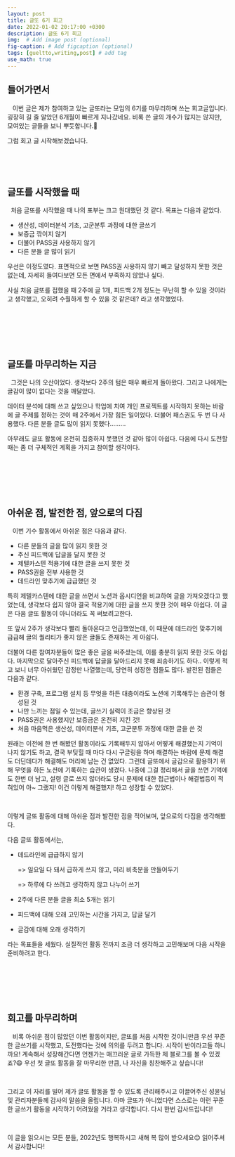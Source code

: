 ```yaml
---
layout: post
title: 글또 6기 회고
date: 2022-01-02 20:17:00 +0300
description: 글또 6기 회고
img:  # Add image post (optional)
fig-caption: # Add figcaption (optional)
tags: [gueltto,writing,post] # add tag
use_math: true
---
```


## **들어가면서** 

&#160;&#160; 이번 글은 제가 참여하고 있는 글또라는 모임의 6기를 마무리하며 쓰는 회고글입니다. 굉장히 길 줄 알았던 6개월이 빠르게 지나갔네요. 비록 쓴 글의 개수가 많지는 않지만, 모여있는 글들을 보니 뿌듯합니다.🙂

그럼 회고 글 시작해보겠습니다.

​       

​              

## 글또를 시작했을 때

&#160;&#160;처음 글또를 시작했을 때 나의 포부는 크고 원대했던 것 같다. 목표는 다음과 같았다.

* 생산성, 데이터분석 기초, 고군분투 과정에 대한 글쓰기
* 보증금 깎이지 않기
* 더불어 PASS권 사용하지 않기
* 다른 분들 글 많이 읽기

우선은 이정도였다. 표면적으로 보면 PASS권 사용하지 않기 빼고 달성하지 못한 것은 없는데, 자세히 들여다보면 모든 면에서 부족하지 않았나 싶다.

사실 처음 글또를 접했을 때 2주에 글 1개, 피드백 2개 정도는 무난히 할 수 있을 것이라고 생각했고, 오히려 수월하게 할 수 있을 것 같은데?  라고 생각했었다.

​                

​                

​                

## 글또를 마무리하는 지금

&#160;&#160;그것은 나의 오산이었다. 생각보다 2주의 텀은 매우 빠르게 돌아왔다. 그리고 나에게는 글감이 많이 없다는 것을 깨달았다.

데이터 분석에 대해 쓰고 싶었으나 학업에 치여 개인 프로젝트를 시작하지 못하는 바람에 글 주제를 정하는 것이 매 2주에서 가장 힘든 일이었다. 더불어 패스권도 두 번 다 사용했다. 다른 분들 글도 많이 읽지 못했다......... 

아무래도 글또 활동에 온전히 집중하지 못했던 것 같아 많이 아쉽다. 다음에 다시 도전할 때는 좀 더 구체적인 계획을 가지고 참여할 생각이다. 

​                

​                

​                

## 아쉬운 점, 발전한 점, 앞으로의 다짐

&#160;&#160;&#160;이번 기수 활동에서 아쉬운 점은 다음과 같다.

* 다른 분들의 글을 많이 읽지 못한 것
* 주신 피드백에 답글을 달지 못한 것
* 제텔카스텐 적용기에 대한 글을 쓰지 못한 것
* PASS권을 전부 사용한 것     
* 데드라인 맞추기에 급급했던 것           

특히 제텔카스텐에 대한 글을 쓰면서 노션과 옵시디언을 비교하여 글을 가져오겠다고 했었는데, 생각보다 쉽지 않아 결국 적용기에 대한 글을 쓰지 못한 것이 매우 아쉽다. 이 글은 다음 글또 활동이 아니더라도 꼭 써보려고한다.

또 앞서 2주가 생각보다 빨리 돌아온다고 언급했었는데, 이 때문에 데드라인 맞추기에 급급해 글의 퀄리티가 좋지 않은 글들도 존재하는 게 아쉽다.

더불어 다른 참여자분들이 많은 좋은 글을 써주셨는데, 이를 충분히 읽지 못한 것도 아쉽다. 마지막으로 달아주신 피드백에 답글을 달아드리지 못해 죄송하기도 하다.. 이렇게 적고 보니 너무 아쉬웠던 감정만 나열했는데, 당연히 성장한 점들도 많다. 발전된 점들은 다음과 같다.                                    

* 환경 구축, 프로그램 설치 등 무엇을 하든 대충이라도 노션에 기록해두는 습관이 형성된 것
* 나만 느끼는 점일 수 있는데, 글쓰기 실력이 조금은 향상된 것
* PASS권은 사용했지만 보증금은 온전히 지킨 것!
* 처음 마음먹은 생산성, 데이터분석 기초, 고군분투 과정에 대한 글을 쓴 것

원래는 이전에 한 번 해봤던 활동이라도 기록해두지 않아서 어떻게 해결했는지 기억이 나지 않기도 하고, 결국 부딪힐 때 마다 다시 구글링을 하며 해결하는 바람에 문제 해결도 더딘데다가 해결해도 머리에 남는 건 없었다. 그런데 글또에서 글감으로 활용하기 위해 무엇을 하든 노션에 기록하는 습관이 생겼다. 나중에 그걸 정리해서 글을 쓰면 기억에도 한번 더 남고, 설령 글로 쓰지 않더라도 당시 문제에 대한 접근법이나 해결법등이 적혀있어 아~ 그랬지! 이건 이렇게 해결했지! 하고 성장할 수 있었다.

​                

이렇게 글또 활동에 대해 아쉬운 점과 발전한 점을 적어보며, 앞으로의 다짐을 생각해봤다.

다음 글또 활동에서는,

* 데드라인에 급급하지 않기

  => 일요일 다 돼서 급하게 쓰지 않고, 미리 비축분을 만들어두기

  => 하루에 다 쓰려고 생각하지 않고 나누어 쓰기

* 2주에 다른 분들 글을 최소 5개는 읽기
* 피드백에 대해 오래 고민하는 시간을 가지고, 답글 달기
* 글감에 대해 오래 생각하기

라는 목표들을 세웠다. 실질적인 활동 전까지 조금 더 생각하고 고민해보며 다음 시작을 준비하려고 한다.

​                

​                

​                

## 회고를 마무리하며

&#160;&#160;&#160;비록 아쉬운 점이 많았던 이번 활동이지만, 글또를 처음 시작한 것이니만큼 우선 꾸준한 글쓰기를 시작했고, 도전했다는 것에 의의를 두려고 합니다. 시작이 반이라고들 하니까요! 계속해서 성장해간다면 언젠가는 매끄러운 글로 가득한 제 블로그를 볼 수 있겠죠?😄 우선 첫 글또 활동을 잘 마무리한 만큼, 나 자신을 칭찬해주고 싶습니다! 

​                

그리고 이 자리를 빌어 제가 글또 활동을 할 수 있도록 관리해주시고 이끌어주신 성윤님 및 관리자분들께 감사의 말씀을 올립니다. 아마 글또가 아니었다면 스스로는 이런 꾸준한 글쓰기 활동을 시작하기 어려웠을 거라고 생각합니다. 다시 한번 감사드립니다!

​                

이 글을 읽으시는 모든 분들, 2022년도 행복하시고 새해 복 많이 받으세요:blush: 읽어주셔서 감사합니다!
